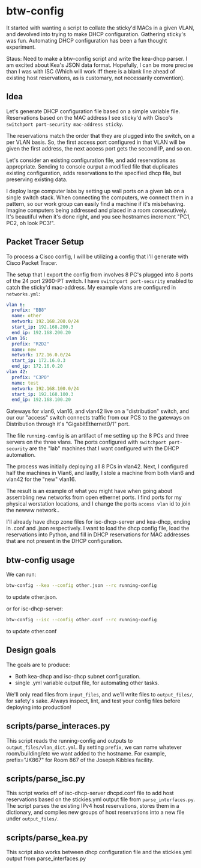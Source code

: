 # btw-config
It started with wanting a script to collate the sticky'd MACs in a given VLAN,
and devolved into trying to make DHCP configuration. Gathering sticky's was
fun. Automating DHCP configuration has been a fun thought experiment.

Staus: Need to make a btw-config script and write the kea-dhcp parser.
I am excited about Kea's JSON data format. Hopefully, I can be more precise
than I was with ISC (Which will work iff there is a blank line ahead of existing
host reservations, as is customary, not necessarily convention).

## Idea
Let's generate DHCP configuration file based on a simple variable file.
Reservations based on the MAC address I see sticky'd with Cisco's 
`switchport port-security mac-address sticky`. 

The reservations match the order that they are plugged into the switch, 
on a per VLAN basis. So, the first access port configured in that VLAN will be given the 
first address, the next access port gets the second IP, and so on.

Let's consider an existing configuration file, and add reservations as appropriate.
Sending to console ourput a modified file that duplicates existing configuration,
adds reservations to the specified dhcp file, but preserving existing data.

I deploy large computer labs by setting up wall ports on a given lab on a single switch stack.
When connecting the computers, we connect them in a pattern, so our work group can easily find 
a machine if it's misbehaving. 
Imagine computers being addressed and placed in a room consecutively. It's beautiful when it's
done right, and you see hostnames increment "PC1, PC2, oh look PC3!".

## Packet Tracer Setup
To process a Cisco config, I will be utilizing a config that I'll generate with Cisco Packet Tracer.

The setup that I export the config from involves 8 PC's plugged into 8 ports of the 24 port
2960-PT switch. I have `switchport port-security` enabled to catch the sticky'd mac-address.
My example vlans are configured in `networks.yml`:

```yaml
vlan 6:
  prefix: "BB8"
  name: other
  network: 192.168.200.0/24
  start_ip: 192.168.200.3
  end_ip: 192.168.200.20
vlan 16:
  prefix: "R2D2"
  name: new
  network: 172.16.0.0/24
  start_ip: 172.16.0.3
  end_ip: 172.16.0.20
vlan 42:
  prefix: "C3PO"
  name: test
  network: 192.168.100.0/24
  start_ip: 192.168.100.3
  end_ip: 192.168.100.20
```

Gateways for vlan6, vlan16, and vlan42 live on a "distribution" switch, and our our "access" 
switch connects traffic from our PCS to the gateways on Distribution through it's "GigabitEthernet0/1"
port.

The file `running-config` is an artifact of me setting up the 8 PCs and three servers on the
three vlans. The ports configured with `switchport port-security` are the "lab" machines that I want configured with the DHCP automation.

The process was initially deploying all 8 PCs in vlan42. Next,  I configured half the machines
in Vlan6, and lastly, I stole a machine from both vlan6 and vlan42 for the "new" vlan16.

The result is an example of what you might have when going about assembling new networks from open ethernet ports. I find ports for my physical worstation locations, and I change the ports
`access vlan` id to join the newww network..

I'll already have dhcp zone files for isc-dhcp-server and kea-dhcp, ending in .conf and .json
respectively. I want to load the dhcp config file, load the reservations into Python, and fill
in DHCP reservations for MAC addresses that are not present in the DHCP configuration.

## btw-config usage

We can run:

```sh
btw-config --kea --config other.json --rc running-config
```

to update other.json.

or for isc-dhcp-server:

```sh
btw-config --isc --config other.conf --rc running-config
```
to update other.conf

## Design goals
The goals are to produce:
- Both kea-dhcp and isc-dhcp subnet configuration.
- single .yml variable output file, for automating other tasks.

We'll only read files from `input_files`, and we'll write files to `output_files/`, for safety's sake. Always inspect, lint, and test your config files before deploying into production!

## scripts/parse_interaces.py
This script reads the running-config and outputs to `output_files/vlan_dict.yml`. By setting
`prefix`, we can name whatever room/building/etc we want added to the
hostname. For example, prefix="JK867" for Room 867 of the Joseph Kibbles facility.

## scripts/parse_isc.py
This script works off of isc-dhcp-server dhcpd.conf file to add host reservations based on the
stickies.yml output file from `parse_interfaces.py`. The script parses the existing IPv4 host
reservations, stores them in a dictionary, and compiles new groups of host reservations into
a new file under `output_files/`.

## scripts/parse_kea.py
This script also works between dhcp configuration file and the stickies.yml output from
parse_interfaces.py

